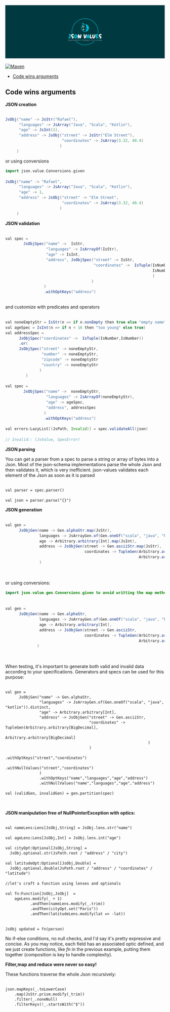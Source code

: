 <img src="./logo/package_twitter_if9bsyj4/color1/full/coverphoto/color1-white_logo_dark_background.png" alt="logo"/>

[![Maven](https://img.shields.io/maven-central/v/com.github.imrafaelmerino/json-scala-values/5.0.0)](https://search.maven.org/artifact/com.github.imrafaelmerino/json-scala-values/5.0.0/jar)

<!-- TOC -->
- [Code wins arguments](#cwa)

## <a name="cwa"><a/> Code wins arguments

**JSON creation**

```scala 

JsObj("name" -> JsStr("Rafael"),
      "languages" -> JsArray("Java", "Scala", "Kotlin"),
      "age" -> JsInt(1),
      "address" -> JsObj("street" -> JsStr("Elm Street"),
                         "coordinates" -> JsArray(3.32, 40.4)
                        )
     )

```

or using conversions

```scala 
import json.value.Conversions.given

JsObj("name" -> "Rafael",
      "languages" -> JsArray("Java", "Scala", "Kotlin"),
      "age" -> 1,
      "address" -> JsObj("street" -> "Elm Street",
                         "coordinates" -> JsArray(3.32, 40.4)
                        )
     )

```


**JSON validation**

```java 

val spec = 
        JsObjSpec("name" ->  IsStr,
                  "languages" -> IsArrayOf(IsStr),
                  "age" -> IsInt,
                  "address", JsObjSpec("street" -> IsStr,
                                       "coordinates" ->  IsTuple(IsNumber,
                                                                 IsNumber
                                                                 )
                                      )
                 )
                 .withOptKeys("address")
    
```   

and customize with predicates and operators

```java 

val noneEmptyStr = IsStr(n => if n.nonEmpty then true else "empty name")
val ageSpec = IsInt(n => if n < 16 then "too young" else true)
val addressSpec = 
      JsObjSpec("coordinates" ->  IsTuple(IsNumber,IsNumber))
      .or(
      JsObjSpec("street" -> noneEmptyStr,
                "number" -> noneEmptyStr,
                "zipcode" -> noneEmptyStr
                "country" -> noneEmptyStr
               )
         )

val spec = 
        JsObjSpec("name" ->  noneEmptyStr,
                  "languages" -> IsArrayOf(noneEmptyStr),
                  "age" -> ageSpec,
                  "address", addressSpec
                 )
                 .withOptKeys("address")
    
val errors:LazyList[(JsPath, Invalid)] = spec.validateAll(json)    

// Invalid:: (JsValue, SpecError)

```   



**JSON parsing**

You can get a parser from a spec to parse a string or array of bytes into a Json.
Most of the json-schema implementations parse the whole Json and then validates it,
which is very inefficient. json-values validates each element of the Json as soon 
as it is parsed



```code   

val parser = spec.parser()

val json = parser.parse("{}")

```


**JSON generation**

```java 

val gen = 
      JsObjGen(name -> Gen.alphaStr.map(JsStr),
               languages -> JsArrayGen.of(Gen.oneOf("scala", "java", "kotlin")).distinct,
               age -> Arbitrary.arbitrary[Int].map(JsInt),
               address -> JsObjGen(street -> Gen.asciiStr.map(JsStr),
                                   coordinates -> TupleGen(Arbitrary.arbitrary[BigDecimal].map(JsBigDec),
                                                           Arbitrary.arbitrary[BigDecimal].map(JsBigDec)))
               )
        
                
```

or using conversions:

```java 
import json.value.gen.Conversions.given to avoid writting the map method:         

          
val gen = 
      JsObjGen(name -> Gen.alphaStr,
               languages -> JsArrayGen.of(Gen.oneOf("scala", "java", "kotlin")).distinct,
               age -> Arbitrary.arbitrary[Int],
               address -> JsObjGen(street -> Gen.asciiStr,
                                   coordinates -> TupleGen(Arbitrary.arbitrary[BigDecimal],
                                                           Arbitrary.arbitrary[BigDecimal]))
              )
        
                
```


When testing, it's important to generate both valid and invalid data according
to your specifications. Generators and specs can be used for this purpose:

```code 

val gen = 
      JsObjGen("name" -> Gen.alphaStr,
               "languages" -> JsArrayGen.of(Gen.oneOf("scala", "java", "kotlin")).distinct,
               "age" -> Arbitrary.arbitrary[Int],
               "address" -> JsObjGen("street" -> Gen.asciiStr,
                                     "coordinates" -> TupleGen(Arbitrary.arbitrary[BigDecimal],
                                                               Arbitrary.arbitrary[BigDecimal]
                                                               )
                                     )
                                     .withOptKeys("street","coordinates")
                                     .withNullValues("street","coordinates")
               )
               .withOptKeys("name","languages","age","address")
               .withNullValues("name","languages","age","address")
               
val (validGen, invalidGen) = gen.partition(spec)  

            
```


**JSON manipulation free of NullPointerException with optics:**

```code 

val nameLens:Lens[JsObj,String] = JsObj.lens.str("name")

val ageLens:Lens[JsObj,Int] = JsObj.lens.int("age")

val cityOpt:Optional[JsObj,String] = 
  JsObj.optional.str(JsPath.root / "address" / "city")

val latitudeOpt:Optional[JsObj,Double] = 
  JsObj.optional.double(JsPath.root / "address" / "coordinates" / "latitude")

//let's craft a function using lenses and optionals

val fn:Function[JsObj,JsObj]  = 
    ageLens.modify(_ + 1)
           .andThen(nameLens.modify(_.trim))
           .andThen(cityOpt.set("Paris"))
           .andThen(latitudeLens.modify(lat => -lat))
           
         
JsObj updated = fn(person)

```

No if-else conditions, no null checks, and I'd say it's pretty 
expressive and concise. As you may notice, each field has an 
associated optic defined, and we just create functions, like _fn_ 
in the previous example, putting them together (composition is key 
to handle complexity).

**Filter,map and reduce were never so easy!**

These functions traverse the whole Json recursively:

```code 
          
json.mapKeys(_.toLowerCase)
    .map(JsStr.prism.modify(_trim))
    .filter(_.noneNull)
    .filterKeys(!_.startsWith("$"))
                    
```




